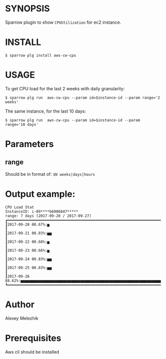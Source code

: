 # SYNOPSIS

Sparrow plugin to show `CPUUtilization` for ec2 instance.

# INSTALL

    $ sparrow plg install aws-cw-cpu

# USAGE

To get CPU load for the last 2 weeks with daily granularity:

    $ sparrow plg run  aws-cw-cpu --param id=$instance-id --param range='2 weeks'


The same instance, for the last 10 days:

    $ sparrow plg run  aws-cw-cpu --param id=$instance-id --param range='10 days'

# Parameters

## range

Should be in format of: `$N weeks|days|hours`


# Output example:

    CPU Load Stat
    InstanceID: i-09****b6006847*****
    range: 7 days (2017-09-20 / 2017-09-27)
    ┏━━━━━━━━━━━━━━━━━━━━━━━━━━━━━━━━━━━━━━━━━━━━━━━━━━━━━━━━━━━━━━━━━━━━━━━━━━━━━━━━━━━━━━━━━━━━━━━━━━━━━━━━━━━━━━━━━━━━━━━━━━━━━━━┓
    ┃2017-09-20 00.67%:▅                                                                                                            ┃
    ┃2017-09-21 00.83%:▅▅                                                                                                           ┃
    ┃2017-09-22 00.68%:▅                                                                                                            ┃
    ┃2017-09-23 00.66%:▅                                                                                                            ┃
    ┃2017-09-24 00.83%:▅▅                                                                                                           ┃
    ┃2017-09-25 00.83%:▅▅                                                                                                           ┃
    ┃2017-09-26 88.62%:▅▅▅▅▅▅▅▅▅▅▅▅▅▅▅▅▅▅▅▅▅▅▅▅▅▅▅▅▅▅▅▅▅▅▅▅▅▅▅▅▅▅▅▅▅▅▅▅▅▅▅▅▅▅▅▅▅▅▅▅▅▅▅▅▅▅▅▅▅▅▅▅▅▅▅▅▅▅▅▅▅▅▅▅▅▅▅▅▅▅▅▅▅▅▅▅▅▅▅▅▅▅▅▅▅▅▅▅▅┃
    ┗━━━━━━━━━━━━━━━━━━━━━━━━━━━━━━━━━━━━━━━━━━━━━━━━━━━━━━━━━━━━━━━━━━━━━━━━━━━━━━━━━━━━━━━━━━━━━━━━━━━━━━━━━━━━━━━━━━━━━━━━━━━━━━━┛

# Author

Alexey Melezhik

# Prerequisites

Aws cli should be installed

